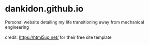 # dankidon.github.io

Personal website detailing my life transitioning away from mechanical engineering\
\
credit: https://html5up.net/ for their free site template
